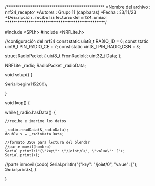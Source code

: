 /**********************************************
*Nombre del archivo        : nrf24_receptor
*Autores                   : Grupo 11 (capibaras)
*Fecha                     : 23/11/23
*Descripción               : recibe las lecturas del nrf24_emisor
***********************************************/

#include <SPI.h>
#include <NRFLite.h>

//configuración del nrf24 
const static uint8_t RADIO_ID = 0; 
const static uint8_t PIN_RADIO_CE = 7;
const static uint8_t PIN_RADIO_CSN = 8;

struct RadioPacket {
  uint8_t FromRadioId;
  uint32_t Data;
};

NRFLite _radio;
RadioPacket _radioData;

void setup() {

  Serial.begin(115200);

}

void loop() {

  while (_radio.hasData()) {

    //recibe e imprime los datos

    _radio.readData(&_radioData);
    double x = _radioData.Data;

    //formato JSON para lectura del blender
    //parte movil(hombro)
    Serial.println("{\"key\": \"/joint/0\", \"value\": [");
    Serial.print(x);

//parte inmovil (codo)
    Serial.println("{\"key\": \"/joint/0\", \"value\": [");
    Serial.print(x);
  }

}
